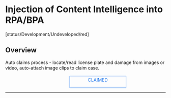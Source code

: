 <!--TODO: Replace all references to "VDA", "Developer Application", and "Developer App" with "Veritone Developer"-->
<style>
    #claim-this-flow-btn {
        display: block;
        color: #2F80ED;
        border: 1px solid #2F80ED;
        width: 170px;
        height: 30px;
        text-align: center;
        padding: 3px;
        position: relative;
        text-decoration: none;
        left: 40%;
    }
</style>
# Injection of Content Intelligence into RPA/BPA
[status/Development/Undeveloped/red]


## Overview <!-- {docsify-ignore} -->
Auto claims process - locate/read license plate and damage from images or video, auto-attach image clips to claim case.
</br>
</br>
<a target="_blank" href="#" id="claim-this-flow-btn">CLAIMED</a>
<hr>